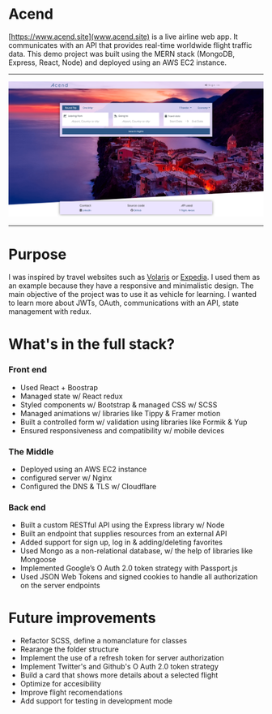 # Acend
[https://www.acend.site](www.acend.site) is a live airline web app. It communicates with an API that provides real-time worldwide flight traffic data.
This demo project was built using the MERN stack (MongoDB, Express, React, Node) and deployed using an AWS EC2 instance.
***
![Screenshot](acend-site.png)
***
# Purpose
I was inspired by travel websites such as [Volaris](https://www.volaris.com) or [Expedia](https://www.expedia.com). I used them as an example because they have a responsive and minimalistic design. 
The main objective of the project was to use it as vehicle for learning. I wanted to learn more about JWTs, OAuth, communications with an API, state management with redux.

# What's in the full stack?
### Front end
*	Used React + Boostrap
*	Managed state w/ React redux
*	Styled components w/ Bootstrap & managed CSS w/ SCSS
*	Managed animations w/ libraries like Tippy & Framer motion
*	Built a controlled form w/ validation using libraries like Formik & Yup
*	Ensured responsiveness and compatibility w/ mobile devices
### The Middle
*	Deployed using an AWS EC2 instance
*	configured server w/ Nginx
*	Configured the DNS & TLS w/ Cloudflare
### Back end
*	Built a custom RESTful API using the Express library w/ Node
*	Built an endpoint that supplies resources from an external API
*	Added support for sign up, log in & adding/deleting favorites
*	Used Mongo as a non-relational database, w/ the help of libraries like Mongoose
*	Implemented Google’s O Auth 2.0 token strategy with Passport.js
*	Used JSON Web Tokens and signed cookies to handle all authorization on the server endpoints

# Future improvements
* Refactor SCSS, define a nomanclature for classes
* Rearange the folder structure
* Implement the use of a refresh token for server authorization
* Implement Twitter's and Github's O Auth 2.0 token strategy
* Build a card that shows more details about a selected flight
* Optimize for accesibility
* Improve flight recomendations
* Add support for testing in development mode
